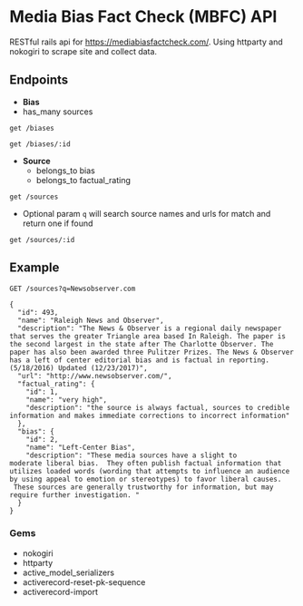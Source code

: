# Media Bias Fact Check (MBFC) API

RESTful rails api for https://mediabiasfactcheck.com/. Using httparty and nokogiri to scrape site and collect data.

## Endpoints

* **Bias**
 * has_many sources

``get /biases``

``get /biases/:id``

* **Source**
  * belongs_to bias
  * belongs_to factual_rating

``get /sources``
  * Optional param ``q`` will search source names and urls for match and return one if found

``get /sources/:id``

## Example

``GET /sources?q=Newsobserver.com``

```
{
  "id": 493,
  "name": "Raleigh News and Observer",
  "description": "The News & Observer is a regional daily newspaper that serves the greater Triangle area based In Raleigh. The paper is the second largest in the state after The Charlotte Observer. The paper has also been awarded three Pulitzer Prizes. The News & Observer has a left of center editorial bias and is factual in reporting. (5/18/2016) Updated (12/23/2017)",
  "url": "http://www.newsobserver.com/",
  "factual_rating": {
    "id": 1,
    "name": "very high",
    "description": "the source is always factual, sources to credible information and makes immediate corrections to incorrect information"
  },
  "bias": {
    "id": 2,
    "name": "Left-Center Bias",
    "description": "These media sources have a slight to moderate liberal bias.  They often publish factual information that utilizes loaded words (wording that attempts to influence an audience by using appeal to emotion or stereotypes) to favor liberal causes.  These sources are generally trustworthy for information, but may require further investigation. "
  }
}
```

### Gems
* nokogiri
* httparty
* active_model_serializers
* activerecord-reset-pk-sequence
* activerecord-import
